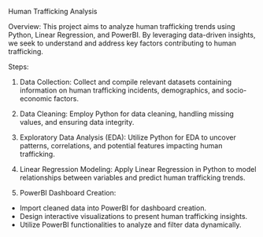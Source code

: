Human Trafficking Analysis

Overview:
This project aims to analyze human trafficking trends using Python, Linear Regression, and PowerBI. By leveraging data-driven insights, we seek to understand and address key factors contributing to human trafficking.

Steps:

1. Data Collection:
Collect and compile relevant datasets containing information on human trafficking incidents, demographics, and socio-economic factors.

2. Data Cleaning:
Employ Python for data cleaning, handling missing values, and ensuring data integrity.

3. Exploratory Data Analysis (EDA):
Utilize Python for EDA to uncover patterns, correlations, and potential features impacting human trafficking.

4. Linear Regression Modeling:
Apply Linear Regression in Python to model relationships between variables and predict human trafficking trends.

5. PowerBI Dashboard Creation:
  - Import cleaned data into PowerBI for dashboard creation.
  - Design interactive visualizations to present human trafficking insights.
  - Utilize PowerBI functionalities to analyze and filter data dynamically.
